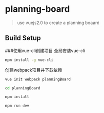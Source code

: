 # planning-board

> use vuejs2.0 to create a planning boaard

## Build Setup

###使用vue-cli创建项目
全局安装vue-cli

```bash
npm install -g vue-cli
```

创建webpack项目并下载依赖

```bash
vue init webpack planningBoard

cd planningBoard

npm install

npm run dev
```


